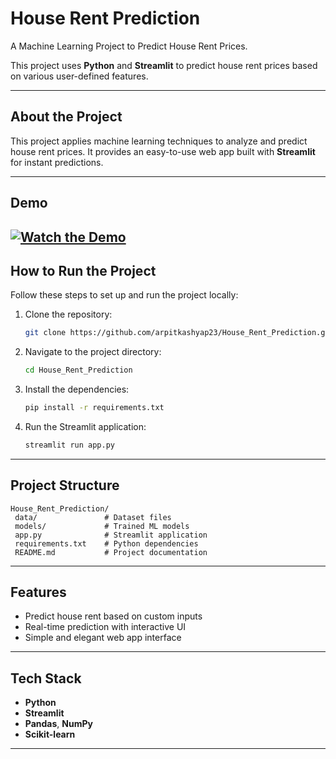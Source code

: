 #  House Rent Prediction

A Machine Learning Project to Predict House Rent Prices.

This project uses **Python** and **Streamlit** to predict house rent prices based on various user-defined features.

---

## About the Project

This project applies machine learning techniques to analyze and predict house rent prices. It provides an easy-to-use web app built with **Streamlit** for instant predictions.

---

## Demo

[![Watch the Demo](demo.gif)](https://streamable.com/uoeq7r)  
---

## How to Run the Project

Follow these steps to set up and run the project locally:

1. Clone the repository:
   ```bash
   git clone https://github.com/arpitkashyap23/House_Rent_Prediction.git
   ```

2. Navigate to the project directory:
   ```bash
   cd House_Rent_Prediction
   ```

3. Install the dependencies:
   ```bash
   pip install -r requirements.txt
   ```

4. Run the Streamlit application:
   ```bash
   streamlit run app.py
   ```

---

## Project Structure

```
House_Rent_Prediction/
 data/               # Dataset files
 models/             # Trained ML models
 app.py              # Streamlit application
 requirements.txt    # Python dependencies
 README.md           # Project documentation
```

---

## Features

- Predict house rent based on custom inputs
- Real-time prediction with interactive UI
- Simple and elegant web app interface

---

## Tech Stack

- **Python**
- **Streamlit**
- **Pandas**, **NumPy**
- **Scikit-learn**

---

